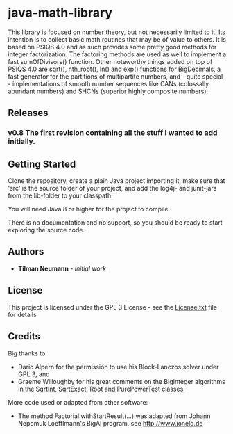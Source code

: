 # java-math-library

This library is focused on number theory, but not necessarily limited to it.
Its intention is to collect basic math routines that may be of value to others.
It is based on PSIQS 4.0 and as such provides some pretty good methods for integer factorization. 
The factoring methods are used as well to implement a fast sumOfDivisors() function.
Other noteworthy things added on top of PSIQS 4.0 are sqrt(), nth_root(), ln() and exp() functions for BigDecimals,
a fast generator for the partitions of multipartite numbers, and - quite special -
implementations of smooth number sequences like CANs (colossally abundant numbers) and SHCNs (superior highly composite numbers).


## Releases

### v0.8 The first revision containing all the stuff I wanted to add initially.


## Getting Started

Clone the repository, create a plain Java project importing it, make sure that 'src' is the source folder of your project, and add the log4j- and junit-jars from the lib-folder to your classpath. 

You will need Java 8 or higher for the project to compile.

There is no documentation and no support, so you should be ready to start exploring the source code.


## Authors

* **Tilman Neumann** - *Initial work*


## License

This project is licensed under the GPL 3 License - see the [License.txt](License.txt) file for details


## Credits

Big thanks to
* Dario Alpern for the permission to use his Block-Lanczos solver under GPL 3, and
* Graeme Willoughby for his great comments on the BigInteger algorithms in the SqrtInt, SqrtExact, Root and PurePowerTest classes.

More code used or adapted from other software:
* The method Factorial.withStartResult(...) was adapted from Johann Nepomuk Loefflmann's BigAl program, see http://www.jonelo.de

